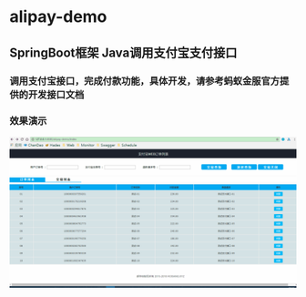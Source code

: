 # alipay-demo

## SpringBoot框架 Java调用支付宝支付接口

### 调用支付宝接口，完成付款功能，具体开发，请参考蚂蚁金服官方提供的开发接口文档

### 效果演示

![alipay](src/main/resources/META-INF/resources/static/images/demo.gif  "Java调用支付宝支付接口")
